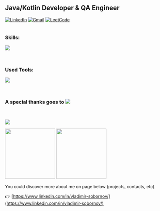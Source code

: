 
## Java/Kotlin Developer & QA Engineer

<div align="left">
<a href="https://www.linkedin.com/in/vladimir-sobornov/"><img alt="LinkedIn" src="https://img.shields.io/badge/linkedin-%230077B5.svg?style=for-the-badge&logo=linkedin&logoColor=white"/></a>
<a href="mailto:thecodegod1@gmail.com"><img alt="Gmail" src="https://img.shields.io/badge/Gmail-D14836?style=for-the-badge&logo=gmail&logoColor=white"/></a>
<a href="https://leetcode.com/SobornovDev/"><img alt="LeetCode" src="https://img.shields.io/badge/LeetCode-FFA116?style=for-the-badge&logo=leetcode&logoColor=white"/></a>
</div>

<br/>

### Skills:

[![](https://skillicons.dev/icons?i=java,spring,hibernate,kotlin,aws,postgres)]()

<br/>

### Used Tools:

[![](https://skillicons.dev/icons?i=git,idea,eclipse,docker,vscode,jenkins,openshift,matlab,prometheus,r)]()


<br />

### A special thanks goes to   [![](https://skillicons.dev/icons?i=stackoverflow)]()


<br />


<!-- ### My GitHub Stats: -->

<p>
  <img src="https://activity-graph.herokuapp.com/graph?username=SobornovDev&show_icons=true&count_private=true&include_all_commits=true&theme=minimal&hide_border=true&radius=4" />
</p>

<p>
  <img height="165em" src="https://github-readme-streak-stats.herokuapp.com/?user=SobornovDev&show_icons=true&hide_border=true&&count_private=true&include_all_commits=true"/>  
  <img height="165em" src="https://github-readme-stats.vercel.app/api?username=SobornovDev&show_icons=true&hide_border=true&&count_private=true&include_all_commits=true" />
</p>
You could discover more about me on page below (projects, contacts, etc).

👉 [https://www.linkedin.com/in/vladimir-sobornov/](https://www.linkedin.com/in/vladimir-sobornov/)


